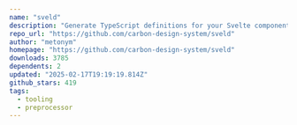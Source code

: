 ```yaml
---
name: "sveld"
description: "Generate TypeScript definitions for your Svelte components."
repo_url: "https://github.com/carbon-design-system/sveld"
author: "metonym"
homepage: "https://github.com/carbon-design-system/sveld"
downloads: 3785
dependents: 2
updated: "2025-02-17T19:19:19.814Z"
github_stars: 419
tags: 
  - tooling
  - preprocessor
---
```

